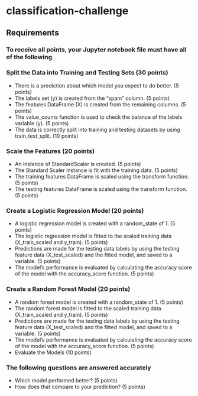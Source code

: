 # classification-challenge

## Requirements

### To receive all points, your Jupyter notebook file must have all of the following

### Split the Data into Training and Testing Sets (30 points)

* There is a prediction about which model you expect to do better. (5 points)
* The labels set (y) is created from the “spam” column. (5 points)
* The features DataFrame (X) is created from the remaining columns. (5 points)
* The value_counts function is used to check the balance of the labels variable (y). (5 points)
* The data is correctly split into training and testing datasets by using train_test_split. (10 points)

### Scale the Features (20 points)

* An instance of StandardScaler is created. (5 points)
* The Standard Scaler instance is fit with the training data. (5 points)
* The training features DataFrame is scaled using the transform function. (5 points)
* The testing features DataFrame is scaled using the transform function. (5 points)

### Create a Logistic Regression Model (20 points)

* A logistic regression model is created with a random_state of 1. (5 points)
* The logistic regression model is fitted to the scaled training data (X_train_scaled and y_train). (5 points)
* Predictions are made for the testing data labels by using the testing feature data (X_test_scaled) and the fitted model, and saved to a variable. (5 points)
* The model’s performance is evaluated by calculating the accuracy score of the model with the accuracy_score function. (5 points)

### Create a Random Forest Model (20 points)

* A random forest model is created with a random_state of 1. (5 points)
* The random forest model is fitted to the scaled training data (X_train_scaled and y_train). (5 points)
* Predictions are made for the testing data labels by using the testing feature data (X_test_scaled) and the fitted model, and saved to a variable. (5 points)
* The model’s performance is evaluated by calculating the accuracy score of the model with the accuracy_score function. (5 points)
* Evaluate the Models (10 points)

### The following questions are answered accurately

* Which model performed better? (5 points)
* How does that compare to your prediction? (5 points)
